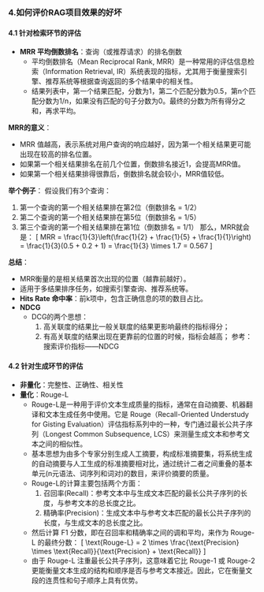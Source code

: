 ### 4.如何评价RAG项目效果的好坏
#### 4.1 针对检索环节的评估
- **MRR 平均倒数排名**：查询（或推荐请求）的排名倒数
  - 平均倒数排名（Mean Reciprocal Rank, MRR）是一种常用的评估信息检索（Information Retrieval, IR）系统表现的指标，尤其用于衡量搜索引擎、推荐系统等根据查询返回的多个结果中的相关性。
  - 结果列表中，第一个结果匹配，分数为1，第二个匹配分数为0.5，第n个匹配分数为1/n，如果没有匹配的句子分数为0。最终的分数为所有得分之和，再求平均。

**MRR的意义**：
- MRR 值越高，表示系统对用户查询的响应越好，因为第一个相关结果更可能出现在较高的排名位置。
- 如果第一个相关结果排名在前几个位置，倒数排名接近1，会提高MRR值。
- 如果第一个相关结果排得很靠后，倒数排名就会较小，MRR值较低。

**举个例子**：
假设我们有3个查询：
1. 第一个查询的第一个相关结果排在第2位（倒数排名 = 1/2）
2. 第二个查询的第一个相关结果排在第5位（倒数排名 = 1/5）
3. 第三个查询的第一个相关结果排在第1位（倒数排名 = 1/1）
那么，MRR就会是：
\[
MRR = \frac{1}{3}\left(\frac{1}{2} + \frac{1}{5} + \frac{1}{1}\right) = \frac{1}{3}(0.5 + 0.2 + 1) = \frac{1}{3} \times 1.7 = 0.567
\]

**总结**：
- MRR衡量的是相关结果首次出现的位置（越靠前越好）。
- 适用于多结果排序任务，如搜索引擎查询、推荐系统等。
- **Hits Rate 命中率**：前k项中，包含正确信息的项的数目占比。
- **NDCG**
  - DCG的两个思想：
    1. 高关联度的结果比一般关联度的结果更影响最终的指标得分；
    2. 有高关联度的结果出现在更靠前的位置的时候，指标会越高；
  参考：搜索评价指标——NDCG

#### 4.2 针对生成环节的评估
- **非量化**：完整性、正确性、相关性
- **量化**：Rouge-L
  - Rouge-L是一种用于评价文本生成质量的指标，通常在自动摘要、机器翻译和文本生成任务中使用。它是 Rouge（Recall-Oriented Understudy for Gisting Evaluation）评估指标系列中的一种，专门通过最长公共子序列（Longest Common Subsequence, LCS）来测量生成文本和参考文本之间的相似性。
  - 基本思想为由多个专家分别生成人工摘要，构成标准摘要集，将系统生成的自动摘要与人工生成的标准摘要相对比，通过统计二者之间重叠的基本单元(n元语法、词序列和词对)的数目，来评价摘要的质量。
  - Rouge-L的计算主要包括两个方面：
    1. 召回率(Recall)：参考文本中与生成文本匹配的最长公共子序列的长度，与参考文本的总长度之比。
    2. 精确率(Precision)：生成文本中与参考文本匹配的最长公共子序列的长度，与生成文本的总长度之比。
  - 然后计算 F1 分数，即在召回率和精确率之间的调和平均，来作为 Rouge-L 的最终分数：
\[
\text{Rouge-L} = 2 \times \frac{\text{Precision} \times \text{Recall}}{\text{Precision} + \text{Recall}}
\]
  - 由于 Rouge-L 注重最长公共子序列，这意味着它比 Rouge-1 或 Rouge-2 更能衡量文本生成的结构和顺序是否与参考文本接近。因此，它在衡量文段的连贯性和句子顺序上具有优势。
